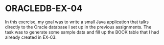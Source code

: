 # ORACLEDB-EX-04
In this exercise, my goal was to write a small Java application that talks directly to the Oracle database I set up in the previous assignments. The task was to generate some sample data and fill up the BOOK table that I had already created in EX-03.
